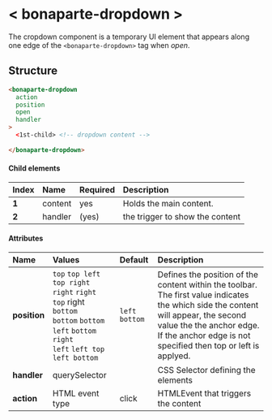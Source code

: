 # < bonaparte-dropdown >
The cropdown component is a temporary UI element that appears along one edge of the `<bonaparte-dropdown>` tag when _open_.

## Structure
```html
<bonaparte-dropdown
  action
  position
  open
  handler
>
  <1st-child> <!-- dropdown content -->
 
</bonaparte-dropdown>
```

#### Child elements
Index | Name |  Required | Description 
:--------- | :--- | :------ | :-----
__1__ | content | yes | Holds the main content. 
__2__ | handler | (yes) | the trigger to show the content


#### Attributes
Name | Values | Default | Description 
:--------- | :--- | :------ | :----------
__position__ | `top` `top left` ` top right` <br /> `right` `right top` right `bottom` <br />`bottom` `bottom left`  `bottom right`<br />`left` `left top` `left bottom`  <br />  | `left bottom` | Defines the position of the content within the toolbar. The first value indicates the which side the content will appear, the second value the the anchor edge. If the anchor edge is not specified then top or left is applyed. 
__handler__ | querySelector |  | CSS Selector defining the elements 
__action__  | HTML event type | click | HTMLEvent that triggers the content
